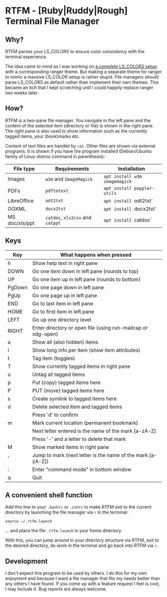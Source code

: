 # RTFM - [Ruby|Ruddy|Rough] Terminal File Manager

## Why?
RTFM parses your LS_COLORS to ensure color consistency with the terminal experience.

The idea came to mind as I was working on [a complete
LS_COLORS setup](https://github.com/isene/LS_COLORS) with a corresponding
ranger theme. But making a separate theme for ranger to mimic a massive
LS_COLOR setup is rather stupid. File managers should parse LS_COLORS as
default rather than implement their own themes. This became an itch that
I kept scratching until I could happily replace ranger two weeks later.

## How?
RTFM is a two-pane file manager. You navigate in the left pane and the content
of the selected item (directory or file) is shown in the right pane. The right
pane is also used to show information such as the currently tagged items, your
(book)marks etc.

Content of text files are handlet by `cat`. Other files are shown via external
programs. It is shown if you have the program installed (Debian/Ubuntu family
of Linux distros command in parenthesis):

File type      | Requirements                     | Installation
---------------|----------------------------------|------------------------------
Images         | `w3m` and `ImageMagick`          | `apt install w3m imagemagick`
PDFs           | `pdftotext`                      | `apt install poppler-utils`
LibreOffice    | `odt2txt`                        | `apt install `odt2txt`
OOXML          | `docx2txt`                       | `apt install `docx2txt`
MS doc/xls/ppt | `catdoc`, `xls2csv` and `catppt` | `apt install `catdoc`

## Keys
Key    | What happens when pressed
-------|-------------------------------------------------------------
h      | Show help text in right pane
DOWN   | Go one item down in left pane (rounds to top)
UP     | Go one item up in left pane (rounds to bottom)
PgDown | Go one page down in left pane
PgUp   | Go one page up in left pane
END    | Go to last item in left pane
HOME   | Go to first item in left pane
LEFT   | Go up one directory level
RIGHT  | Enter directory or open file (using run-mailcap or xdg-open)
a      | Show all (also hidden) items
l      | Show long info per item (show item attributes)
t      | Tag item (toggles)
T      | Show currently tagged items in right pane
u      | Untag all tagged items
p      | Put (copy) tagged items here
P      | PUT (move) tagged items here
s      | Create symlink to tagged items here
d      | Delete selected item and tagged items
       | Press 'd' to confirm
m      | Mark current location (permanent bookmark)
       | Next letter entered is the name of the mark [a-zA-Z]
       | Press '-' and a letter to delete that mark
M      | Show marked items in right pane
'      | Jump to mark (next letter is the name of the mark [a-zA-Z])
:      | Enter "command mode" in bottom window
q      | Quit

## A convenient shell function
Add this line to your `.bashrc` or `.zshrc` to make RTFM exit to the current
directory by launching the file manager via `r` in the terminal:

`source ~/.rtfm.launch`

... and place the file `.rtfm.launch` in your home directory.

With this, you can jump around in your directory structure via RTFM, exit to
the desired directory, do work in the terminal and go back into RTFM via `r`.

## Development
I don't expect this program to be used by others. I do this for my own
enjoyment and because I want a file manager that fits my needs better than any
others I have found. If you come up with a feature request I feel is cool, I
may include it. Bug reports are always welcome.
